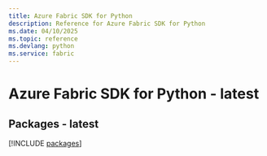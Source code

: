 ```yaml
---
title: Azure Fabric SDK for Python
description: Reference for Azure Fabric SDK for Python
ms.date: 04/10/2025
ms.topic: reference
ms.devlang: python
ms.service: fabric
---
```

# Azure Fabric SDK for Python - latest
## Packages - latest
[!INCLUDE [packages](fabric-index.md)]